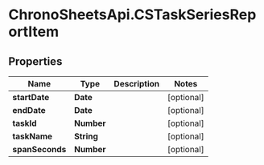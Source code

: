 # ChronoSheetsApi.CSTaskSeriesReportItem

## Properties
Name | Type | Description | Notes
------------ | ------------- | ------------- | -------------
**startDate** | **Date** |  | [optional] 
**endDate** | **Date** |  | [optional] 
**taskId** | **Number** |  | [optional] 
**taskName** | **String** |  | [optional] 
**spanSeconds** | **Number** |  | [optional] 


